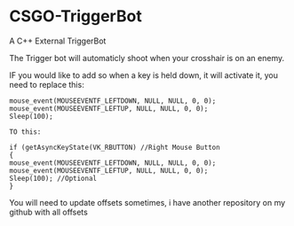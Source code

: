 # CSGO-TriggerBot
A C++ External TriggerBot

The Trigger bot will automaticly shoot when your crosshair is on an enemy. 

IF you would like to add so when a key is held down, it will activate it, you need to replace this:

    mouse_event(MOUSEEVENTF_LEFTDOWN, NULL, NULL, 0, 0);
	mouse_event(MOUSEEVENTF_LEFTUP, NULL, NULL, 0, 0);
	Sleep(100);
				
	TO this:					
				
    if (getAsyncKeyState(VK_RBUTTON) //Right Mouse Button
    {
    mouse_event(MOUSEEVENTF_LEFTDOWN, NULL, NULL, 0, 0);
    mouse_event(MOUSEEVENTF_LEFTUP, NULL, NULL, 0, 0);
    Sleep(100); //Optional
    }
       

You will need to update offsets sometimes, i have another repository on my github with all offsets
